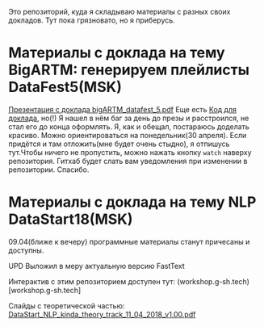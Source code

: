 Это репозиторий, куда я складываю материалы с разных своих докладов. Тут пока грязновато, но я приберусь.

# Материалы с доклада на тему BigARTM: генерируем плейлисты DataFest5(MSK)

[Презентация с доклада bigARTM_datafest_5.pdf](https://github.com/ShT3ch/public_workshop/blob/master/bigARTM_datafest_5(2).pdf)
Еще есть
[Код для доклада](https://github.com/ShT3ch/public_workshop/blob/master/datafest5/baseline.ipynb), но(!)
Я нашел в нём баг за день до презы и расстроился, не стал его до конца оформлять. Я, как и обещал, постараюсь доделать красиво. Можно ориентироваться на понедельник(30 апреля).
Если придётся и там отложить(мне будет очень стыдно), я отпишусь тут.Чтобы ничего не пропустить, можно нажать кнопку `watch` наверху репозитория. Гитхаб будет слать вам уведомления при изменении в репозитории.
Спасибо.


# Материалы с доклада на тему NLP DataStart18(MSK)

09.04(ближе к вечеру) программные материалы станут причесаны и доступны.

UPD Выложил в меру актуальную версию FastText

Интерактив с этим репозиторием доступен тут: (workshop.g-sh.tech)[workshop.g-sh.tech]

Слайды с теоретической частью: [DataStart_NLP_kinda_theory_track_11_04_2018_v1.00.pdf](https://github.com/ShT3ch/public_workshop/blob/master/DataStart_NLP_kinda_theory_track_11_04_2018_v1.00.pdf)
